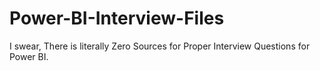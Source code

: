 # Power-BI-Interview-Files
I swear, There is literally Zero Sources for Proper Interview Questions for Power BI.
